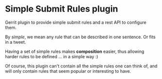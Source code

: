 # Simple Submit Rules plugin
Gerrit plugin to provide simple submit rules and a rest API to configure them.

By *simple*, we mean any rule that can be described in one sentence.
Or fits in a tweet.

Having a set of simple rules makes **composition** easier, thus allowing harder
rules to be defined ... in a simple way :)

Of course, this plugin can't contain all the simple rules one can think of,
and will only contain rules that seem popular or interesting to have.
